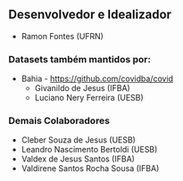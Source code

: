 ## Desenvolvedor e Idealizador

- Ramon Fontes (UFRN)

### Datasets também mantidos por:

- Bahia - https://github.com/covidba/covid
  - Givanildo de Jesus (IFBA)
  - Luciano Nery Ferreira (UESB)
 
 
### Demais Colaboradores
 - Cleber Souza de Jesus (UESB)
 - Leandro Nascimento Bertoldi (UESB)
 - Valdex de Jesus Santos (IFBA)
 - Valdirene Santos Rocha Sousa (IFBA)

